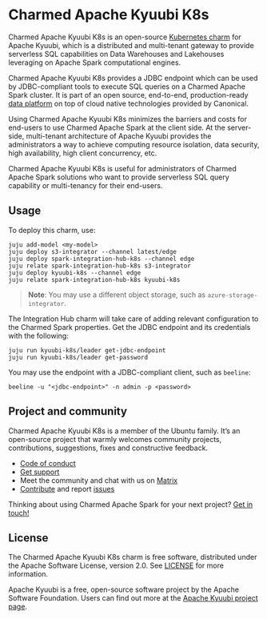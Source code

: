 # Charmed Apache Kyuubi K8s

Charmed Apache Kyuubi K8s is an open-source [Kubernetes charm](https://juju.is/docs/olm/charmed-operator) for Apache Kyuubi, which is a distributed and multi-tenant gateway to provide serverless SQL capabilities on Data Warehouses and Lakehouses leveraging on Apache Spark computational engines.

Charmed Apache Kyuubi K8s provides a JDBC endpoint which can be used by JDBC-compliant tools to execute SQL queries on a Charmed Apache Spark cluster. 
It is part of an open source, end-to-end, production-ready [data platform](https://canonical.com/data) on top of cloud native technologies provided by Canonical.

Using Charmed Apache Kyuubi K8s minimizes the barriers and costs for end-users to use Charmed Apache Spark at the client side. At the server-side, multi-tenant architecture of Apache Kyuubi provides the administrators a way to achieve computing resource isolation, data security, high availability, high client concurrency, etc.

Charmed Apache Kyuubi K8s is useful for administrators of Charmed Apache Spark solutions who want to provide serverless SQL query capability or multi-tenancy for their end-users.

<!--
# Navigation

SEE TEMPLATE
-->

## Usage

<!--TODO: Remove this entire section once we have a dedicated page-->

To deploy this charm, use:

```shell
juju add-model <my-model>
juju deploy s3-integrator --channel latest/edge
juju deploy spark-integration-hub-k8s --channel edge
juju relate spark-integration-hub-k8s s3-integrator
juju deploy kyuubi-k8s --channel edge
juju relate spark-integration-hub-k8s kyuubi-k8s
```

> **Note**: You may use a different object storage, such as `azure-storage-integrator`.

The Integration Hub charm will take care of adding relevant configuration to the
Charmed Spark properties.
Get the JDBC endpoint and its credentials with the following:

```shell
juju run kyuubi-k8s/leader get-jdbc-endpoint
juju run kyuubi-k8s/leader get-password
```

You may use the endpoint with a JDBC-compliant client, such as `beeline`:

```shell
beeline -u "<jdbc-endpoint>" -n admin -p <password>
```

## Project and community

Charmed Apache Kyuubi K8s is a member of the Ubuntu family. It’s an open-source project that warmly welcomes community projects, contributions, suggestions, fixes and constructive feedback.

- [Code of conduct](https://ubuntu.com/community/code-of-conduct)
- [Get support](https://canonical.com/data)
- Meet the community and chat with us on [Matrix](https://matrix.to/#/#charmhub-data-platform:ubuntu.com)
- [Contribute](https://github.com/canonical/kyuubi-k8s-operator/blob/main/CONTRIBUTING.md) and report [issues](https://github.com/canonical/kyuubi-k8s-operator/issues/new)

Thinking about using Charmed Apache Spark for your next project? [Get in touch!](https://canonical.com/data)

## License

The Charmed Apache Kyuubi K8s charm is free software, distributed under the Apache Software License, version 2.0. See [LICENSE](https://github.com/canonical/kyuubi-k8s-operator/blob/main/LICENSE) for more information.

Apache Kyuubi is a free, open-source software project by the Apache Software Foundation. Users can find out more at the [Apache Kyuubi project page](https://kyuubi.apache.org/).
